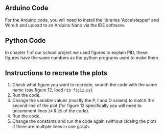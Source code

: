 ## Arduino Code

For the Arduino code, you will need to install the libraries 'Accelstepper' and Wire.h and upload to an Arduino Nano via the IDE software.

## Python Code

In chapter 1 of our school project we used figures to explain PID, these figures have the same numbers as the python programs used to make them. 

## Instructions to recreate the plots

1. Check what figure you want to recreate, search the code with the same name (say figure 12, load `PID fig12.py`).
2. Run the code.
3. Change the variable values (mostly the P, I and D values) to match the second line of the plot (for figure 12 specifically you will need to uncomment lines `24` & `25` of the code).
4. Run the code.
5. Change the constants and run the code again (without closing the plot) if there are multiple lines in one graph. 

